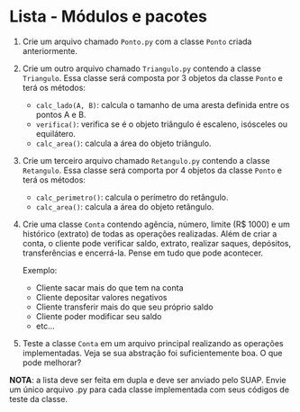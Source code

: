 # Lista - Módulos e pacotes

1. Crie um arquivo chamado ```Ponto.py``` com a classe ```Ponto``` criada anteriormente.

2. Crie um outro arquivo chamado ```Triangulo.py``` contendo a classe ```Triangulo```. Essa classe será composta por 3 objetos da classe ```Ponto``` e terá os métodos:

    - ```calc_lado(A, B)```: calcula o tamanho de uma aresta definida entre os pontos A e B.
    - ```verifica()```: verifica se é o objeto triângulo é escaleno, isósceles ou equilátero.    
    - ```calc_area()```: calcula a área do objeto triângulo.

3. Crie um terceiro arquivo chamado ```Retangulo.py``` contendo a classe ```Retangulo```. Essa classe será comporta por 4 objetos da classe ```Ponto``` e terá os métodos:
	- ```calc_perimetro()```: calcula o perímetro do retângulo.
    - ```calc_area()```: calcula a área do objeto retângulo.		

4. Crie uma classe ```Conta``` contendo agência, número, limite (R$ 1000) e um histórico (extrato) de todas as operações realizadas. Além de criar a conta, o cliente pode verificar saldo, extrato, realizar saques, depósitos, transferências e encerrá-la. Pense em tudo que pode acontecer. 

	Exemplo:
	- Cliente sacar mais do que tem na conta
	- Cliente depositar valores negativos
	- Cliente transferir mais do que seu próprio saldo
	- Cliente poder modificar seu saldo
	- etc...

5. Teste a classe ```Conta``` em um arquivo principal realizando as operações implementadas. Veja se sua abstração foi suficientemente boa. O que pode melhorar?

**NOTA**: a lista deve ser feita em dupla e deve ser anviado pelo SUAP. Envie um único arquivo .py para cada classe implementada com seus códigos de teste da classe.